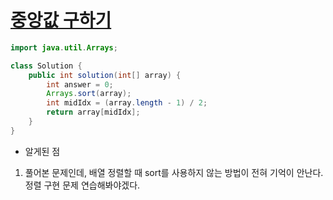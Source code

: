 # [중앙값 구하기](https://school.programmers.co.kr/learn/courses/30/lessons/120811)
```java
import java.util.Arrays;

class Solution {
    public int solution(int[] array) {
        int answer = 0;
        Arrays.sort(array);
        int midIdx = (array.length - 1) / 2;
        return array[midIdx];
    }
}
```

- 알게된 점
1. 풀어본 문제인데, 배열 정렬할 때 sort를 사용하지 않는 방법이 전혀 기억이 안난다. 정렬 구현 문제 연습해봐야겠다.